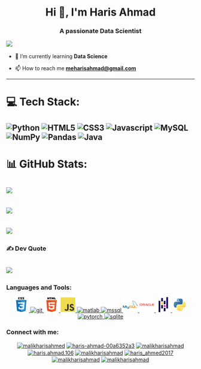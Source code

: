 <h1 align="center">Hi 👋, I'm Haris Ahmad</h1>
<h3 align="center">A passionate Data Scientist</h3>


<p align="left"> <img src="https://komarev.com/ghpvc/?username=malikharisahmad&label=Profile%20views&color=0e75b6&style=flat" /> </p>

- 🌱 I’m currently learning **Data Science**

- 📫 How to reach me **meharisahmad@gmail.com**

---
# 💻 Tech Stack:
![Python](https://img.shields.io/badge/python-3670A0?style=for-the-badge&logo=python&logoColor=ffdd54) ![HTML5](https://img.shields.io/badge/html5-%23E34F26.svg?style=for-the-badge&logo=html5&logoColor=white) ![CSS3](https://img.shields.io/badge/css3-%231572B6.svg?style=for-the-badge&logo=css3&logoColor=white) ![Javascript](https://img.shields.io/badge/javascript-%23170458.svg?style=for-the-badge&logo=javascript&logoColor=white) ![MySQL](https://img.shields.io/badge/mysql-%2300f.svg?style=for-the-badge&logo=mysql&logoColor=white) ![NumPy](https://img.shields.io/badge/numpy-%23013243.svg?style=for-the-badge&logo=numpy&logoColor=white) ![Pandas](https://img.shields.io/badge/pandas-%23150458.svg?style=for-the-badge&logo=pandas&logoColor=white) ![Java](https://img.shields.io/badge/java-4670B5?style=for-the-badge&logo=java&logoColor=fddf54)
---
# 📊 GitHub Stats:
![](https://github-readme-stats.vercel.app/api?username=malikharisahmad&theme=midnight-purple&hide_border=false&include_all_commits=true&count_private=true)<br/>
---
![](https://github-readme-streak-stats.herokuapp.com/?user=malikharisahmad&theme=radical&hide_border=false)<br/> 
---
![](https://github-readme-stats.vercel.app/api/top-langs/?username=malikharisahmad&theme=midnight-purple&hide_border=false&include_all_commits=true&count_private=true&layout=compact)
---
### ✍ Dev Quote
![](https://quotes-github-readme.vercel.app/api?type=horizontal&theme=radical)
---
<div>
<h3 align="left">Languages and Tools:</h3>
<p align="center"> <a href="https://www.w3schools.com/css/" target="_blank" rel="noreferrer"> <img src="https://raw.githubusercontent.com/devicons/devicon/master/icons/css3/css3-original-wordmark.svg" alt="css3" width="40" height="40"/> </a> <a href="https://git-scm.com/" target="_blank" rel="noreferrer"> <img src="https://www.vectorlogo.zone/logos/git-scm/git-scm-icon.svg" alt="git" width="40" height="40"/> </a> <a href="https://www.w3.org/html/" target="_blank" rel="noreferrer"> <img src="https://raw.githubusercontent.com/devicons/devicon/master/icons/html5/html5-original-wordmark.svg" alt="html5" width="40" height="40"/> </a> <a href="https://developer.mozilla.org/en-US/docs/Web/JavaScript" target="_blank" rel="noreferrer"> <img src="https://raw.githubusercontent.com/devicons/devicon/master/icons/javascript/javascript-original.svg" alt="javascript" width="40" height="40"/> </a> <a href="https://www.mathworks.com/" target="_blank" rel="noreferrer"> <img src="https://upload.wikimedia.org/wikipedia/commons/2/21/Matlab_Logo.png" alt="matlab" width="40" height="40"/> </a> <a href="https://www.microsoft.com/en-us/sql-server" target="_blank" rel="noreferrer"> <img src="https://www.svgrepo.com/show/303229/microsoft-sql-server-logo.svg" alt="mssql" width="40" height="40"/> </a> <a href="https://www.mysql.com/" target="_blank" rel="noreferrer"> <img src="https://raw.githubusercontent.com/devicons/devicon/master/icons/mysql/mysql-original-wordmark.svg" alt="mysql" width="40" height="40"/> </a> <a href="https://www.oracle.com/" target="_blank" rel="noreferrer"> <img src="https://raw.githubusercontent.com/devicons/devicon/master/icons/oracle/oracle-original.svg" alt="oracle" width="40" height="40"/> </a> <a href="https://pandas.pydata.org/" target="_blank" rel="noreferrer"> <img src="https://raw.githubusercontent.com/devicons/devicon/2ae2a900d2f041da66e950e4d48052658d850630/icons/pandas/pandas-original.svg" alt="pandas" width="40" height="40"/> </a> <a href="https://www.python.org" target="_blank" rel="noreferrer"> <img src="https://raw.githubusercontent.com/devicons/devicon/master/icons/python/python-original.svg" alt="python" width="40" height="40"/> </a> <a href="https://pytorch.org/" target="_blank" rel="noreferrer"> <img src="https://www.vectorlogo.zone/logos/pytorch/pytorch-icon.svg" alt="pytorch" width="40" height="40"/> </a> <a href="https://www.sqlite.org/" target="_blank" rel="noreferrer"> <img src="https://www.vectorlogo.zone/logos/sqlite/sqlite-icon.svg" alt="sqlite" width="40" height="40"/> </a> </p>
</div>  
  
<h3 align="left">Connect with me:</h3>
<p align="center">
<a href="https://twitter.com/malikharisahmed" target="blank"><img align="center" src="https://raw.githubusercontent.com/rahuldkjain/github-profile-readme-generator/master/src/images/icons/Social/twitter.svg" alt="malikharisahmed" height="30" width="40" /></a>
<a href="https://linkedin.com/in/haris-ahmad-00a6352a3" target="blank"><img align="center" src="https://raw.githubusercontent.com/rahuldkjain/github-profile-readme-generator/master/src/images/icons/Social/linked-in-alt.svg" alt="haris-ahmad-00a6352a3" height="30" width="40" /></a>
<a href="https://kaggle.com/malikharisahmad" target="blank"><img align="center" src="https://raw.githubusercontent.com/rahuldkjain/github-profile-readme-generator/master/src/images/icons/Social/kaggle.svg" alt="malikharisahmad" height="30" width="40" /></a>
<a href="https://fb.com/haris.ahmad.106" target="blank"><img align="center" src="https://raw.githubusercontent.com/rahuldkjain/github-profile-readme-generator/master/src/images/icons/Social/facebook.svg" alt="haris.ahmad.106" height="30" width="40" /></a>
<a href="https://instagram.com/malikharisahmad" target="blank"><img align="center" src="https://raw.githubusercontent.com/rahuldkjain/github-profile-readme-generator/master/src/images/icons/Social/instagram.svg" alt="malikharisahmad" height="30" width="40" /></a>
<a href="https://www.hackerrank.com/haris_ahmed2017" target="blank"><img align="center" src="https://raw.githubusercontent.com/rahuldkjain/github-profile-readme-generator/master/src/images/icons/Social/hackerrank.svg" alt="haris_ahmed2017" height="30" width="40" /></a>
<a href="https://codeforces.com/profile/malikharisahmad" target="blank"><img align="center" src="https://raw.githubusercontent.com/rahuldkjain/github-profile-readme-generator/master/src/images/icons/Social/codeforces.svg" alt="malikharisahmad" height="30" width="40" /></a>
<a href="https://www.leetcode.com/malikharisahmad" target="blank"><img align="center" src="https://raw.githubusercontent.com/rahuldkjain/github-profile-readme-generator/master/src/images/icons/Social/leet-code.svg" alt="malikharisahmad" height="30" width="40" /></a>
</p>

<br>
